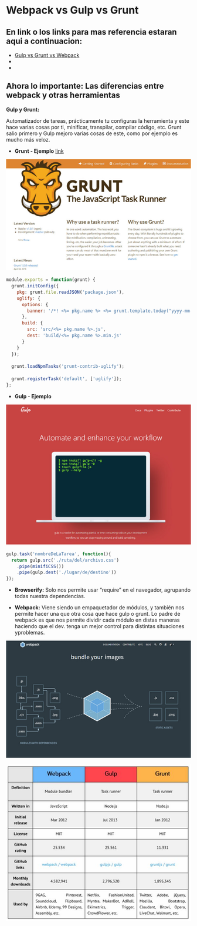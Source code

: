 # Webpack vs Gulp vs Grunt

## En link o los links para mas referencia estaran aqui a continuacion:

- [Gulp vs Grunt vs Webpack](https://da-14.com/blog/gulp-vs-grunt-vs-webpack-comparison-build-tools-task-runners)
- []()
- []()


## Ahora lo importante: Las diferencias entre webpack y otras herramientas

**Gulp y Grunt:**

Automatizador de tareas, prácticamente tu configuras la herramienta y este hace varias cosas por ti, minificar, transpilar, compilar código, etc. Grunt salio primero y Gulp mejoro varias cosas de este, como por ejemplo es mucho más veloz.

- **Grunt - Ejemplo** [link](https://gruntjs.com/)

![grunt](imgs/grunt.jpg "grunt")


```js
module.exports = function(grunt) {
  grunt.initConfig({
    pkg: grunt.file.readJSON('package.json'),
    uglify: {
      options: {
        banner: '/*! <%= pkg.name %> <%= grunt.template.today("yyyy-mm-dd") %> */\n'
      },
      build: {
        src: 'src/<%= pkg.name %>.js',
        dest: 'build/<%= pkg.name %>.min.js'
      }
    }
  });

  grunt.loadNpmTasks('grunt-contrib-uglify');

  grunt.registerTask('default', ['uglify']);
};
```

- **Gulp - Ejemplo**

![gulp](imgs/gulp.jpg "gulp")


```js
gulp.task('nombreDeLaTarea', function(){
  return gulp.src('./ruta/del/archivo.css')
    .pipe(minifiCSS())
    .pipe(gulp.dest('./lugar/de/destino'))
});
```


- **Browserify:** Solo nos permite usar “require” en el navegador, agrupando todas nuestra dependencias.

- **Webpack:** Viene siendo un empaquetador de módulos, y también nos permite hacer una que otra cosa que hace gulp o grunt. Lo padre de webpack es que nos permite dividir cada módulo en distas maneras haciendo que el dev. tenga un mejor control para distintas situaciones yproblemas.


![webpack](imgs/webpack.jpg "webpack")


![webpack vs grunt vs gulp](imgs/webpack-gulp-grunt.jpg "webpack vs grunt vs gulp")




